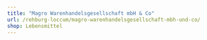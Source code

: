 ```yaml
---
title: "Magro Warenhandelsgesellschaft mbH & Co"
url: /rehburg-loccum/magro-warenhandelsgesellschaft-mbh-und-co/
shop: Lebensmittel
---
```

